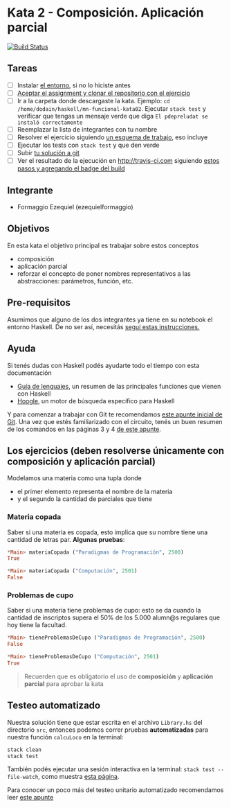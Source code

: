 # Kata 2 - Composición. Aplicación parcial

[![Build Status](https://www.travis-ci.com/pdep-mn-utn/kata-funcional-02-mn-ezequielformaggio.svg?token=CNUSaYABzXaBUqhD7TiK&branch=master)](https://www.travis-ci.com/pdep-mn-utn/kata-funcional-02-mn-ezequielformaggio)

## Tareas

- [ ] Instalar [el entorno](https://github.com/pdep-utn/enunciados-miercoles-noche/blob/master/pages/haskell/entorno.md), si no lo hiciste antes
- [ ] [Aceptar el assignment y clonar el repositorio con el ejercicio](https://github.com/pdep-utn/enunciados-miercoles-noche/blob/master/pages/katas/katas-guia.md)
- [ ] Ir a la carpeta donde descargaste la kata. Ejemplo: `cd /home/dodain/haskell/mn-funcional-kata02`. Ejecutar `stack test` y verificar que tengas un mensaje verde que diga `El pdepreludat se instaló correctamente`
- [ ] Reemplazar la lista de integrantes con tu nombre
- [ ] Resolver el ejercicio siguiendo [un esquema de trabajo](https://github.com/pdep-utn/enunciados-miercoles-noche/blob/master/pages/haskell/trabajo.md), eso incluye
- [ ] Ejecutar los tests con `stack test` y que den verde
- [ ] Subir [tu solución a git](https://github.com/pdep-utn/enunciados-miercoles-noche/blob/master/pages/git/resolverConflictos.md)
- [ ] Ver el resultado de la ejecución en http://travis-ci.com siguiendo [estos pasos y agregando el badge del build](https://github.com/pdep-utn/enunciados-miercoles-noche/blob/master/pages/katas/kata-ci-travis.md)

## Integrante

- Formaggio Ezequiel (ezequielformaggio)
  
## Objetivos

En esta kata el objetivo principal es trabajar sobre estos conceptos

- composición
- aplicación parcial
- reforzar el concepto de poner nombres representativos a las abstracciones: parámetros, función, etc.

## Pre-requisitos

Asumimos que alguno de los dos integrantes ya tiene en su notebook el entorno Haskell. De no ser así, necesitás [seguí estas instrucciones.](https://github.com/pdep-utn/enunciados-miercoles-noche/blob/master/pages/haskell/entorno.md)

## Ayuda

Si tenés dudas con Haskell podés ayudarte todo el tiempo con esta documentación

- [Guía de lenguajes](https://docs.google.com/document/d/1oJ-tyQJoBtJh0kFcsV9wSUpgpopjGtoyhJdPUdjFIJQ/edit?usp=sharing), un resumen de las principales funciones que vienen con Haskell
- [Hoogle](https://www.haskell.org/hoogle/), un motor de búsqueda específico para Haskell

Y para comenzar a trabajar con Git te recomendamos [este apunte inicial de Git](https://docs.google.com/document/d/1ozqfYCwt-37stynmgAd5wJlNOFKWYQeIZoeqXpAEs0I/edit). Una vez que estés familiarizado con el circuito, tenés un buen resumen de los comandos en las páginas 3 y 4 [de este apunte](https://docs.google.com/document/d/147cqUY86wWVoJ86Ce0NoX1R78CwoCOGZtF7RugUvzFg/edit#).

## Los ejercicios (deben resolverse únicamente con composición y aplicación parcial)

Modelamos una materia como una tupla donde

- el primer elemento representa el nombre de la materia
- y el segundo la cantidad de parciales que tiene

### Materia copada

Saber si una materia es copada, esto implica que su nombre tiene una cantidad de letras par. **Algunas pruebas**:

```hs
*Main> materiaCopada ("Paradigmas de Programación", 2500)
True

*Main> materiaCopada ("Computación", 2501)
False
```

### Problemas de cupo

Saber si una materia tiene problemas de cupo: esto se da cuando la cantidad de inscriptos supera el 50% de los 5.000 alumn@s regulares que hoy tiene la facultad.

```hs
*Main> tieneProblemasDeCupo ("Paradigmas de Programación", 2500)
False

*Main> tieneProblemasDeCupo ("Computación", 2501)
True
```

> Recuerden que es obligatorio el uso de **composición** y **aplicación parcial** para aprobar la kata

## Testeo automatizado

Nuestra solución tiene que estar escrita en el archivo `Library.hs` del directorio `src`, entonces podemos correr pruebas **automatizadas** para nuestra función `calcuLoco` en la terminal:

```bash
stack clean
stack test
```

También podés ejecutar una sesión interactiva en la terminal: `stack test --file-watch`, como muestra [esta página](https://github.com/pdep-utn/enunciados-miercoles-noche/blob/master/pages/haskell/trabajo.md).

Para conocer un poco más del testeo unitario automatizado recomendamos leer [este apunte](https://docs.google.com/document/d/17EPSZSw7oY_Rv2VjEX2kMZDFklMOcDVVxyve9HSG0mE/edit#)
